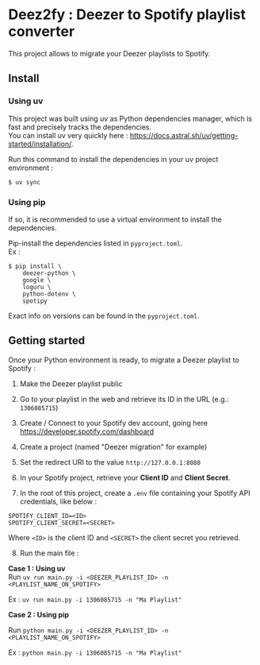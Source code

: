 # Deez2fy : Deezer to Spotify playlist converter

This project allows to migrate your Deezer playlists to Spotify.

## Install

### Using uv
This project was built using *uv* as Python dependencies manager, which is fast and precisely tracks the dependencies.  
You can install uv very quickly here : https://docs.astral.sh/uv/getting-started/installation/.

Run this command to install the dependencies in your uv project environment :
```
$ uv sync
```

### Using pip
If so, it is recommended to use a virtual environment to install the dependencies.  

Pip-install the dependencies listed in `pyproject.toml`.  
Ex :   
```
$ pip install \
    deezer-python \
    google \
    loguru \
    python-dotenv \
    spotipy
```

Exact info on versions can be found in the `pyproject.toml`. 


## Getting started

Once your Python environment is ready, to migrate a Deezer playlist to Spotify :

1. Make the Deezer playlist public

2. Go to your playlist in the web and retrieve its ID in the URL (e.g.: `1306085715`)

3. Create / Connect to your Spotify dev account, going here https://developer.spotify.com/dashboard 

4. Create a project (named "Deezer migration" for example)

5. Set the redirect URI to the value `http://127.0.0.1:8080`

6. In your Spotify project, retrieve your **Client ID** and **Client Secret**.

7. In the root of this project, create a `.env` file containing your Spotify API credentials, like below :
```
SPOTIFY_CLIENT_ID=<ID>
SPOTIFY_CLIENT_SECRET=<SECRET>
```
Where `<ID>` is the client ID and `<SECRET>` the client secret you retrieved.

8. Run the main file :  

**Case 1 : Using uv**  
Run `uv run main.py -i <DEEZER_PLAYLIST_ID> -n <PLAYLIST_NAME_ON_SPOTIFY>`  

Ex : `uv run main.py -i 1306085715 -n "Ma Playlist"`

**Case 2 : Using pip**

Run `python main.py -i <DEEZER_PLAYLIST_ID> -n <PLAYLIST_NAME_ON_SPOTIFY>`

Ex : `python main.py -i 1306085715 -n "Ma Playlist"`
